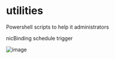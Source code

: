 # utilities
Powershell scripts to help it administrators

nicBinding schedule trigger

![image](https://github.com/secbeard/utilities/assets/63728517/587a3d6c-4622-4caf-b2de-669e16ace4c5)
